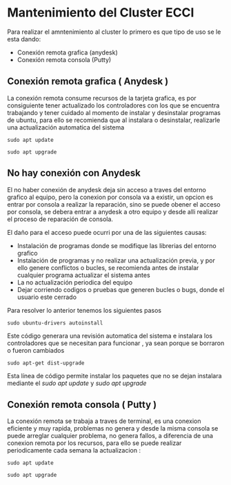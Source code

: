 # Mantenimiento del Cluster ECCI

Para realizar el amntenimiento al cluster lo primero es que tipo de uso se le esta dando:

- Conexión remota grafica (anydesk)
- Conexión remota consola (Putty)


## Conexión remota grafica ( Anydesk )

La conexión remota consume recursos de la tarjeta grafica, es por consiguiente tener actualizado los controladores con los que se encuentra trabajando y tener cuidado al momento de instalar y desinstalar programas de ubuntu, para ello se recomienda que al instalara o desinstalar, realizarle una actualización automatica del sistema

```shell
sudo apt update

sudo apt upgrade
```
## No hay conexión con Anydesk

El no haber conexión de anydesk deja sin acceso a traves del entorno grafico al equipo, pero la conexion por consola va a existir, un opcion es entrar por consola a realizar la reparación, sino se puede obener el acceso por consola, se debera entrar a anydesk a otro equipo y desde alli realizar el proceso de reparación de consola.

El daño para el acceso puede ocurri por una de las siguientes causas:

* Instalación de programas donde se modifique las librerias del entorno grafico
* Instalación de programas y no realizar una actualización previa, y por ello genere conflictos o bucles, se recomienda antes de instalar cualquier programa actualizar el sistema antes
* La no actualización periodica del equipo
* Dejar corriendo codigos o pruebas que generen bucles o bugs, donde el usuario este cerrado

Para resolver lo anterior tenemos los siguientes pasos

```shell
sudo ubuntu-drivers autoinstall

```

Este código generara una revisión automatica del sistema e instalara los controladores que se necesitan para funcionar , ya sean porque se borraron o fueron cambiados

```shell
sudo apt-get dist-upgrade

```

Esta línea de código permite instalar los paquetes que no se dejan instalara mediante el *sudo apt update* y *sudo apt upgrade* 

## Conexión remota consola ( Putty )

La conexión remota se trabaja a traves de terminal, es una conexion eficiente y muy rapida, problemas no genera y desde la misma consola se puede arreglar cualquier problema, no genera fallos, a diferencia de una conexion remota por los recursos, para ello se puede realizar periodicamente cada semana la actualizacion :

```shell
sudo apt update

sudo apt upgrade
```
